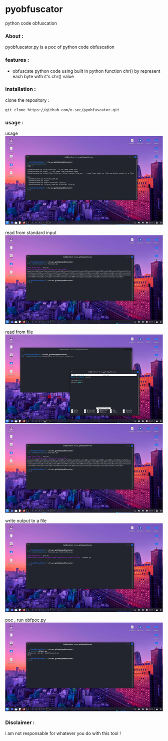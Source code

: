 # pyobfuscator
python code obfuscation 

### About :
pyobfuscator.py is a poc of python code obfuscation 

### features :
- obfuscate python code using built in python function chr() by represent each byte with it's chr() value 

### installation : 

clone the repository :
```
git clone https://github.com/o-sec/pyobfuscator.git
``` 

### usage : 
usage 
<img src='https://raw.githubusercontent.com/o-sec/pyobfuscator/main/Screenshot_usage.png'/>

read from standard input 
<img src= 'https://raw.githubusercontent.com/o-sec/pyobfuscator/main/Screenshot_read_from_file1.png' />

read from file 
<img src='https://github.com/o-sec/pyobfuscator/blob/main/Screenshot_read_from_file.png?raw=true' />
<img src='https://raw.githubusercontent.com/o-sec/pyobfuscator/main/Screenshot_read_from_file1.png'/>

write output to a file
<img src='https://github.com/o-sec/pyobfuscator/blob/main/Screenshot_write_to_file.png?raw=true' />

poc , run obfpoc.py 
<img src='https://raw.githubusercontent.com/o-sec/pyobfuscator/main/Screenshot_run_obfpoc.png' />

### Disclaimer :
i am not responsable for whatever you do with this tool !

